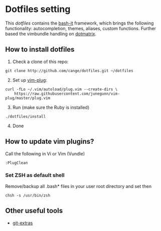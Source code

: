 # Dotfiles setting

This *dotfiles* contains the [bash-it](https://github.com/revans/bash-it)
framework, which brings the following functionality: autocompletion, themes,
aliases, custom functions.
Further based the vimbundle handling on
[dotmatrix](https://github.com/hashrocket/dotmatrix).

## How to install dotfiles

1. Check a clone of this repo:
```shell
git clone http://github.com/cange/dotfiles.git ~/dotfiles
```

2. Set up [vim-plug](https://github.com/junegunn/vim-plug):
```shell
curl -fLo ~/.vim/autoload/plug.vim --create-dirs \
    https://raw.githubusercontent.com/junegunn/vim-plug/master/plug.vim
```

3. Run (make sure the Ruby is installed)
```shell
./dotfiles/install
```
4. Done

## How to update vim plugins?
Call the following in Vi or Vim (Vundle)
```vi
:PlugClean
```

### Set ZSH as default shell
Remove/backup all .bash\* files in your user root directory and set then
```shell
chsh -s /usr/bin/zsh
```
## Other useful tools

* [git-extras](https://github.com/visionmedia/git-extras/)
